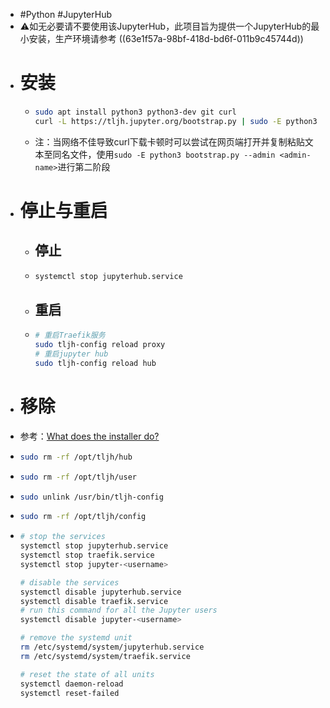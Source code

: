 - #Python #JupyterHub
- ⚠如无必要请不要使用该JupyterHub，此项目旨为提供一个JupyterHub的最小安装，生产环境请参考 ((63e1f57a-98bf-418d-bd6f-011b9c45744d))
- # 安装
	- ```bash
	  sudo apt install python3 python3-dev git curl
	  curl -L https://tljh.jupyter.org/bootstrap.py | sudo -E python3 - --admin <admin-name>
	  ```
	- 注：当网络不佳导致curl下载卡顿时可以尝试在网页端打开并复制粘贴文本至同名文件，使用`sudo -E python3 bootstrap.py --admin <admin-name>`进行第二阶段
- # 停止与重启
	- ## 停止
	- ```bash
	  systemctl stop jupyterhub.service
	  ```
	- ## 重启
	- ```bash 
	  # 重启Traefik服务
	  sudo tljh-config reload proxy
	  # 重启jupyter hub
	  sudo tljh-config reload hub
	  ```
- # 移除
- 参考：[What does the installer do?](https://tljh.jupyter.org/en/latest/topic/installer-actions.html)
- ```bash
  sudo rm -rf /opt/tljh/hub
  ```
- ```bash
  sudo rm -rf /opt/tljh/user
  ```
- ```bash
  sudo unlink /usr/bin/tljh-config
  ```
- ```bash
  sudo rm -rf /opt/tljh/config
  ```
- ```bash
  # stop the services
  systemctl stop jupyterhub.service
  systemctl stop traefik.service
  systemctl stop jupyter-<username>
  
  # disable the services
  systemctl disable jupyterhub.service
  systemctl disable traefik.service
  # run this command for all the Jupyter users
  systemctl disable jupyter-<username>
  
  # remove the systemd unit
  rm /etc/systemd/system/jupyterhub.service
  rm /etc/systemd/system/traefik.service
  
  # reset the state of all units
  systemctl daemon-reload
  systemctl reset-failed
  ```